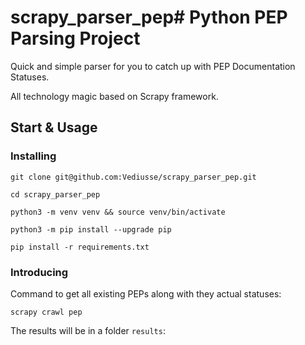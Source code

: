 # scrapy_parser_pep# Python PEP Parsing Project

Quick and simple parser for you to catch up with PEP Documentation Statuses.

All technology magic based on Scrapy framework.

## Start & Usage

### Installing

```
git clone git@github.com:Vediusse/scrapy_parser_pep.git
```

```
cd scrapy_parser_pep
```

```
python3 -m venv venv && source venv/bin/activate
```

```
python3 -m pip install --upgrade pip
```

```
pip install -r requirements.txt
```


### Introducing

Command to get all existing PEPs along with they actual statuses:

```
scrapy crawl pep
```

The results will be in a folder `results`:
